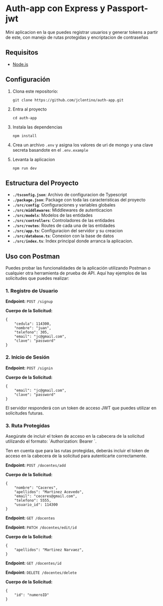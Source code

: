 # Auth-app con Express y Passport-jwt  

Mini aplicacion en la que puedes registrar usuarios y generar tokens a partir de este, con manejo de rutas protegidas y encriptacion de contraseñas 

## Requisitos

- [Node.js](https://nodejs.org/)

## Configuración

1. Clona este repositorio:

    ```
    git clone https://github.com/jclentino/auth-app.git
    ```

2. Entra al proyecto 
    
    ```
    cd auth-app
    ```

3. Instala las dependencias 

    ```
    npm install
    ```

4. Crea un archivo ```.env``` y asigna los valores de uri de mongo y una clave secreta basandote en el  ```.env.example ```


5. Levanta la aplicacion 

    ```
    npm run dev 
    ```

## Estructura del Proyecto
  
- **`./tsconfig.json`**: Archivo de configuracion de Typescript 
- **`./package.json`**: Package con toda las caracteristicas del proyecto 
- **`./src/config`**: Configuraciones y variables globales  
- **`./src/middlewares`**: Middlewares de autenticacion  
- **`./src/models`**: Modelos de las entidades   
- **`./src/controllers`**: Controladores de las entidades    
- **`./src/routes`**: Routes de cada una de las entidades     
- **`./src/app.ts`**: Configuracion del servidor y su creacion      
- **`./src/database.ts`**: Conexion con la base de datos       
- **`./src/index.ts`**: Index principal donde arranca la aplicacion.


## Uso con Postman

Puedes probar las funcionalidades de la aplicación utilizando Postman o cualquier otra herramienta de prueba de API. Aquí hay ejemplos de las solicitudes que puedes realizar:

### 1. Registro de Usuario

**Endpoint:** `POST /signup`

**Cuerpo de la Solicitud:**
    
    {
        "cedula": 114300,
        "nombre": "juan",
        "telefono": 305,
        "email": "jc@gmail.com",
        "clave": "password"
    }

### 2. Inicio de Sesión

**Endpoint:** `POST /signin`

**Cuerpo de la Solicitud:**
    
    {
        "email": "jc@gmail.com",
        "clave": "password"
    }

El servidor responderá con un token de acceso JWT que puedes utilizar en solicitudes futuras.

### 3. Ruta Protegidas

Asegúrate de incluir el token de acceso en la cabecera de la solicitud utilizando el formato: \`Authorization: Bearer <tu-token>\`.

Ten en cuenta que para las rutas protegidas, deberás incluir el token de acceso en la cabecera de la solicitud para autenticarte correctamente.

**Endpoint:** `POST /docentes/add`

**Cuerpo de la Solicitud:**
    
    {
        "nombre": "Caceres",
        "apellidos": "Martinez Acevedo",
        "email": "ceceres@gmail.com",
        "telefono": 5555,
        "usuario_id": 114300
    }

**Endpoint:** `GET /docentes`

**Endpoint:** `PATCH /docentes/edit/id`

**Cuerpo de la Solicitud:**
    
    {
        "apellidos": "Martinez Narvaez",
    }

**Endpoint:** `GET /docentes/id`

**Endpoint:** `DELETE /docentes/delete`

**Cuerpo de la Solicitud:**
    
    {
        "id": "numeroID"
    }


